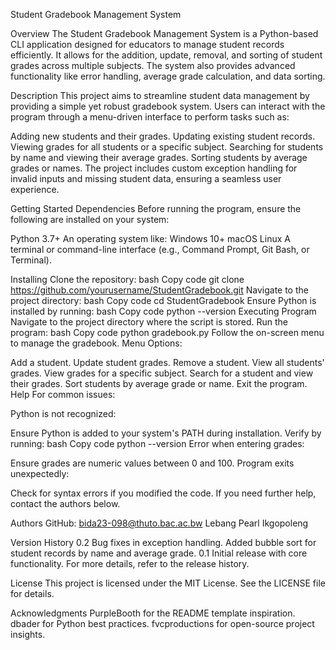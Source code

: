 Student Gradebook Management System

Overview
The Student Gradebook Management System is a Python-based CLI application designed for educators to manage student records efficiently. It allows for the addition, update, removal, and sorting of student grades across multiple subjects. The system also provides advanced functionality like error handling, average grade calculation, and data sorting.

Description
This project aims to streamline student data management by providing a simple yet robust gradebook system. Users can interact with the program through a menu-driven interface to perform tasks such as:

Adding new students and their grades.
Updating existing student records.
Viewing grades for all students or a specific subject.
Searching for students by name and viewing their average grades.
Sorting students by average grades or names.
The project includes custom exception handling for invalid inputs and missing student data, ensuring a seamless user experience.

Getting Started
Dependencies
Before running the program, ensure the following are installed on your system:

Python 3.7+
An operating system like:
Windows 10+
macOS
Linux
A terminal or command-line interface (e.g., Command Prompt, Git Bash, or Terminal).

Installing
Clone the repository:
bash
Copy code
git clone https://github.com/yourusername/StudentGradebook.git
Navigate to the project directory:
bash
Copy code
cd StudentGradebook
Ensure Python is installed by running:
bash
Copy code
python --version
Executing Program
Navigate to the project directory where the script is stored.
Run the program:
bash
Copy code
python gradebook.py
Follow the on-screen menu to manage the gradebook.
Menu Options:

Add a student.
Update student grades.
Remove a student.
View all students' grades.
View grades for a specific subject.
Search for a student and view their grades.
Sort students by average grade or name.
Exit the program.
Help
For common issues:

Python is not recognized:

Ensure Python is added to your system's PATH during installation.
Verify by running:
bash
Copy code
python --version
Error when entering grades:

Ensure grades are numeric values between 0 and 100.
Program exits unexpectedly:

Check for syntax errors if you modified the code.
If you need further help, contact the authors below.

Authors
GitHub: bida23-098@thuto.bac.ac.bw
Lebang Pearl Ikgopoleng

Version History
0.2
Bug fixes in exception handling.
Added bubble sort for student records by name and average grade.
0.1
Initial release with core functionality.
For more details, refer to the release history.

License
This project is licensed under the MIT License. See the LICENSE file for details.

Acknowledgments
PurpleBooth for the README template inspiration.
dbader for Python best practices.
fvcproductions for open-source project insights.

